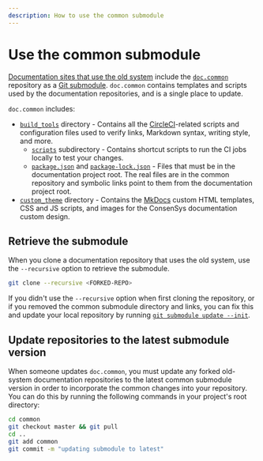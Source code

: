```yaml
---
description: How to use the common submodule
---
```


# Use the common submodule

[Documentation sites that use the old system](../overview/index.md#documentation-sites-that-use-the-old-system)
include the [`doc.common`](https://github.com/ConsenSys/doc.common) repository as a
[Git submodule](https://git-scm.com/book/en/v2/Git-Tools-Submodules).
`doc.common` contains templates and scripts used by the documentation repositories, and is a single place to update.

`doc.common` includes:

- [`build_tools`](https://github.com/ConsenSys/doc.common/tree/master/build_tools) directory - Contains all the [CircleCI](https://circleci.com/)-related scripts and configuration files used to verify links, Markdown syntax, writing style, and more.
    - [`scripts`](https://github.com/Consensys/doc.common/tree/master/build_tools/scripts) subdirectory - Contains shortcut scripts to run the CI jobs locally to test your changes.
    - [`package.json`](https://github.com/ConsenSys/doc.common/blob/master/build_tools/package.json) and [`package-lock.json`](https://github.com/ConsenSys/doc.common/blob/master/build_tools/package-lock.json) - Files that must be in the documentation project root.
      The real files are in the common repository and symbolic links point to them from the documentation project root.
- [`custom_theme`](https://github.com/Consensys/doc.common/tree/master/custom_theme) directory - Contains the [MkDocs](https://www.mkdocs.org/) custom HTML templates, CSS and JS scripts, and images for the ConsenSys documentation custom design.

## Retrieve the submodule

When you clone a documentation repository that uses the old system, use the `--recursive` option to retrieve the submodule.

```bash
git clone --recursive <FORKED-REPO>
```

If you didn't use the `--recursive` option when first cloning the repository, or if you removed the common submodule
directory and links, you can fix this and update your local repository by running
[`git submodule update --init`](https://git-scm.com/docs/git-submodule#Documentation/git-submodule.txt-update--init--remote-N--no-fetch--no-recommend-shallow-f--force--checkout--rebase--merge--referenceltrepositorygt--depthltdepthgt--recursive--jobsltngt--no-single-branch--ltpathgt82308203).

## Update repositories to the latest submodule version

When someone updates `doc.common`, you must update any forked old-system documentation repositories to the latest common
submodule version in order to incorporate the common changes into your repository.
You can do this by running the following commands in your project's root directory:

```bash
cd common
git checkout master && git pull
cd ..
git add common
git commit -m "updating submodule to latest"
```
